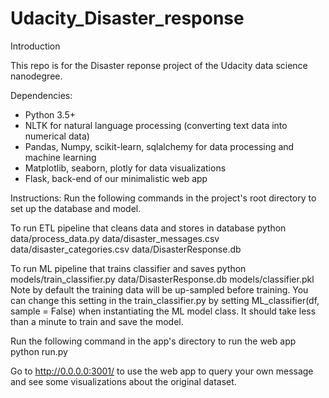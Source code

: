 # Udacity_Disaster_response

Introduction

This repo is for the Disaster reponse project of the Udacity data science nanodegree.

Dependencies:
- Python 3.5+
- NLTK for natural language processing (converting text data into numerical data)
- Pandas, Numpy, scikit-learn, sqlalchemy for data processing and machine learning
- Matplotlib, seaborn, plotly for data visualizations
- Flask, back-end of our minimalistic web app

Instructions:
Run the following commands in the project's root directory to set up the database and model.

To run ETL pipeline that cleans data and stores in database python data/process_data.py data/disaster_messages.csv data/disaster_categories.csv data/DisasterResponse.db

To run ML pipeline that trains classifier and saves python models/train_classifier.py data/DisasterResponse.db models/classifier.pkl Note by default the training data will be up-sampled before training. You can change this setting in the train_classifier.py by setting ML_classifier(df, sample = False) when instantiating the ML model class. It should take less than a minute to train and save the model.

Run the following command in the app's directory to run the web app python run.py

Go to http://0.0.0.0:3001/ to use the web app to query your own message and see some visualizations about the original dataset.
